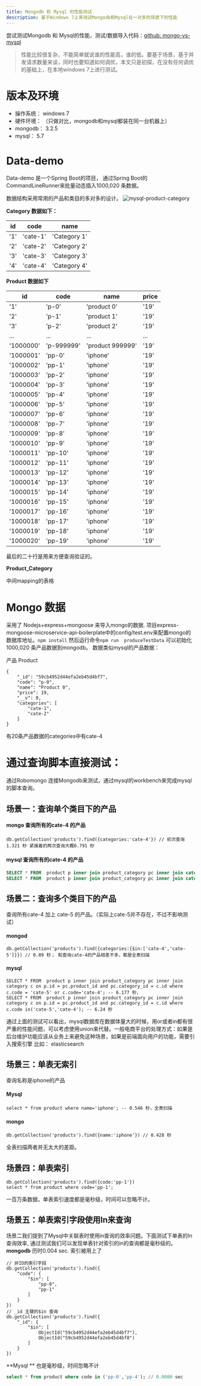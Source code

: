 ```yaml
---
title: Mongodb 和 Mysql 的性能测试
description: 基于Windows 7上来测试Mongodb和Mysql在一对多的场景下的性能
---
```

尝试测试Mongodb 和 Mysql的性能，测试/数据导入代码：[github: mongo-vs-mysql](https://github.com/choelea/mongo-vs-mysql)
> 性能比较很复杂，不能简单就说谁的性能高，谁的低。要基于场景，基于并发请求数量来谈，同时也要知道如何调优，本文只是初探，在没有任何调优的基础上，在本地windows 7上进行测试。
# 版本及环境

 - 操作系统：  windows 7 
 - 硬件环境： （只做对比，mongodb和mysql都装在同一台机器上） 
 - mongodb：  3.2.5
 - mysql：    5.7

# Data-demo
Data-demo 是一个Spring Boot的项目， 通过Spring Boot的CommandLineRunner来批量动态插入1000,020 条数据。

数据结构采用常用的产品和类目的多对多的设计。 
![mysql-product-category](http://tech.jiu-shu.com/Database-Technologies/mysql-product-category.png)

**Category 数据如下：**

id | code | name  
---|-----|----
'1'| 'cate-1'| 'Category 1'
'2'| 'cate-2'| 'Category 2'
'3'| 'cate-3'| 'Category 3'
'4'| 'cate-4'| 'Category 4'

**Product 数据如下**

id | code | name  | price
-- | ---- | ----- | -----
'1'| 'p-0'| 'product 0'| '19'
'2'| 'p-1'| 'product 1'| '19'
'3'| 'p-2'| 'product 2'| '19'
 ...|  ... |  ...          |...
'1000000'| 'p-999999'| 'product 999999'| '19'
'1000001'| 'pp-0'| 'iphone'| '19'
'1000002'| 'pp-1'| 'iphone'| '19'
'1000003'| 'pp-2'| 'iphone'| '19'
'1000004'| 'pp-3'| 'iphone'| '19'
'1000005'| 'pp-4'| 'iphone'| '19'
'1000006'| 'pp-5'| 'iphone'| '19'
'1000007'| 'pp-6'| 'iphone'| '19'
'1000008'| 'pp-7'| 'iphone'| '19'
'1000009'| 'pp-8'| 'iphone'| '19'
'1000010'| 'pp-9'| 'iphone'| '19'
'1000011'| 'pp-10'| 'iphone'| '19'
'1000012'| 'pp-11'| 'iphone'| '19'
'1000013'| 'pp-12'| 'iphone'| '19'
'1000014'| 'pp-13'| 'iphone'| '19'
'1000015'| 'pp-14'| 'iphone'| '19'
'1000016'| 'pp-15'| 'iphone'| '19'
'1000017'| 'pp-16'| 'iphone'| '19'
'1000018'| 'pp-17'| 'iphone'| '19'
'1000019'| 'pp-18'| 'iphone'| '19'
'1000020'| 'pp-19'| 'iphone'| '19'	

最后的二十行是用来方便查询验证的。

**Product_Category**

中间mapping的表格


# Mongo 数据
采用了 Nodejs+express+mongoose 来导入mongo的数据. 项目express-mongoose-microservice-api-boilerplate中的config/test.env来配置mongo的数据库地址。`npm install` 然后运行命令`npm run  produceTestData` 可以初始化1000,020 条产品数据到mongodb。 数据类似mysql的产品数据：

产品 Product
```
{
	"_id": "59cb4952d44efa2eb45d4bf7",
	"code": "p-0",
	"name": "Product 0",
	"price": 19,
	"__v": 0,
	"categories": [
		"cate-1",
		"cate-2"
	]
}
```
有20条产品数据的categories中有cate-4

# 通过查询脚本直接测试：
通过Robomongo 连接Mongodb来测试，通过mysql的workbench来完成mysql的脚本查询。
## 场景一：查询单个类目下的产品
#### mongo 查询所有的cate-4 的产品
``` mongodb
db.getCollection('products').find({categories:'cate-4'}) // 初次查询1.321 秒 紧接着的两次查询大概0.791 秒
```
#### mysql 查询所有的cate-4 的产品

``` sql
SELECT * FROM  product p inner join product_category pc inner join category c on p.id=pc.product_id and pc.category_id=c.id where c.code ='cate-4'; -- 毫秒级，时间可以忽略不计, 产品和类目的code都是unique的索引，所以查询速度很快
SELECT * FROM  product p inner join product_category pc inner join category c on p.id=pc.product_id and pc.category_id=c.id where c.name ='Category 4'; -- 6.2秒，name不是索引，所以慢。（索引的用处毫无疑问，无需赘述）
```
## 场景二：查询多个类目下的产品
查询所有cate-4 加上 cate-5 的产品。（实际上cate-5并不存在，不过不影响测试）
#### mongod 
```
db.getCollection('products').find({categories:{$in:['cate-4','cate-5']}}) // 0.89 秒； 和查询cate-4的产品相差不多，都是全表扫描
```
#### mysql 
```
SELECT * FROM  product p inner join product_category pc inner join category c on p.id = pc.product_id and pc.category_id = c.id where c.code = 'cate-5' or c.code='cate-4'; -- 6.177 秒，
SELECT * FROM  product p inner join product_category pc inner join category c on p.id = pc.product_id and pc.category_id = c.id where c.code in('cate-5','cate-4'); -- 6.24 秒
```
通过上面的测试可以看出，mysql数据库在数据体量大的时候，用or或者in都有很严重的性能问题，可以考虑使用union来代替。一般电商平台的处理方式：如果是后台维护功能应该从业务上来避免这种场景，如果是前端面向用户的功能，需要引入搜索引擎 比如： elasticsearch

## 场景三：单表无索引
查询名称是iphone的产品
#### Mysql 
```
select * from product where name='iphone'; -- 0.546 秒，全表扫描
```
#### mongo

```
db.getCollection('products').find({name:'iphone'}) // 0.428 秒
```
全表扫描两者并无太大的差距。

## 场景四：单表索引
```
db.getCollection('products').find({code:'pp-1'})  
select * from product where code='pp-1';
```
一百万条数据，单表索引速度都是毫秒级，时间可以忽略不计。

## 场景五：单表索引字段使用In来查询
场景二我们提到了Mysql中关联表时使用in查询的效率问题。下面测试下单表的In查询效率, 通过测试我们可以发现单表针对索引的in的查询都是毫秒级的。
**mongodb** 历时0.004 sec. 索引被用上了
```mongodb
// 非ID的索引字段
db.getCollection('products').find({
    "code": {
        "$in": [
            "pp-0",
            "pp-1"
        ]
    }
})
// _id 主键的$in 查询
db.getCollection('products').find({
    "_id": {
        "$in": [
            ObjectId("59cb4952d44efa2eb45d4bf7"),
            ObjectId("59cb4952d44efa2eb45d4bf8")
        ]
    }
})
```
**Mysql ** 也是毫秒级，时间忽略不计

``` sql
select * from product where code in ('pp-0','pp-4'); // 0.0000 sec
```


